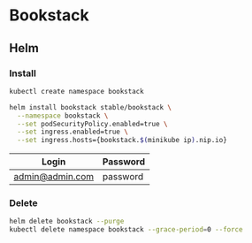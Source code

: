 # Bookstack

## Helm

### Install

```sh
kubectl create namespace bookstack
```

```sh
helm install bookstack stable/bookstack \
  --namespace bookstack \
  --set podSecurityPolicy.enabled=true \
  --set ingress.enabled=true \
  --set ingress.hosts={bookstack.$(minikube ip).nip.io}
```

| Login | Password |
| --- | --- |
| admin@admin.com | password |

### Delete

```sh
helm delete bookstack --purge
kubectl delete namespace bookstack --grace-period=0 --force
```
